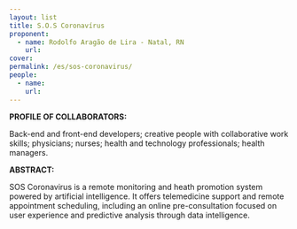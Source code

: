 ```yaml
---
layout: list
title: S.O.S Coronavírus
proponent:
  - name: Rodolfo Aragão de Lira - Natal, RN 
    url: 
cover:
permalink: /es/sos-coronavirus/
people:
  - name: 
    url: 
---
```


**PROFILE OF COLLABORATORS:** 
  
Back-end and front-end developers; creative people with collaborative work skills; physicians; nurses; health and technology professionals; health managers. 

**ABSTRACT:**
  
SOS Coronavirus is a remote monitoring and heath promotion system powered by artificial intelligence. It offers telemedicine support and remote appointment scheduling, including an online pre-consultation focused on user experience and predictive analysis through data intelligence.